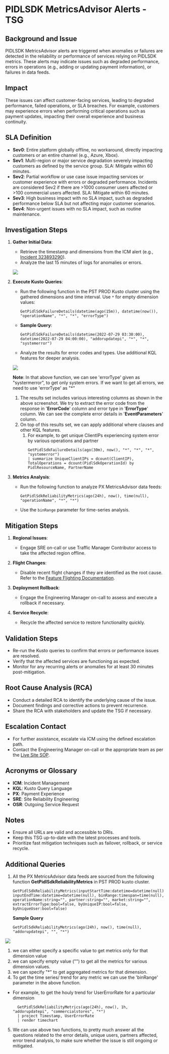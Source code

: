 # PIDLSDK MetricsAdvisor Alerts - TSG

## Background and Issue
PIDLSDK MetricsAdvisor alerts are triggered when anomalies or failures are detected in the reliability or performance of services relying on PIDLSDK metrics. These alerts may indicate issues such as degraded performance, errors in operations (e.g., adding or updating payment information), or failures in data feeds.

## Impact
These issues can affect customer-facing services, leading to degraded performance, failed operations, or SLA breaches. For example, customers may experience errors when performing critical operations such as payment updates, impacting their overall experience and business continuity.

## SLA Definition
- **Sev0**: Entire platform globally offline, no workaround, directly impacting customers or an entire channel (e.g., Azure, Xbox).
- **Sev1**: Multi-region or major service degradation severely impacting customers as defined by the service group. SLA: Mitigate within 60 minutes.
- **Sev2**: Partial workflow or use case issue impacting services or customer experience with errors or degraded performance. Incidents are considered Sev2 if there are >1000 consumer users affected or >100 commercial users affected. SLA: Mitigate within 60 minutes.
- **Sev3**: High business impact with no SLA impact, such as degraded performance below SLA but not affecting major customer scenarios.
- **Sev4**: Non-urgent issues with no SLA impact, such as routine maintenance.

## Investigation Steps
1. **Gather Initial Data**:
   - Retrieve the timestamp and dimensions from the ICM alert (e.g., [Incident 323893290](https://portal.microsofticm.com/imp/v3/incidents/details/323893290/home)).
   - Analyze the last 15 minutes of logs for anomalies or errors.

   ![](/images/livesite/1-37eb7d6e089f40659d3f5a1c5ae7fe58.png)

2. **Execute Kusto Queries**:
   - Run the following function in the PST PROD Kusto cluster using the gathered dimensions and time interval. Use `*` for empty dimension values:
     ```kql
     GetPidlSdkFailureDetails(datetime(ago(15m)), datetime(now()), "operationName", "*", "*", "errorType")
     ```
   - **Sample Query**:
     ```kql
     GetPidlSdkFailureDetails(datetime(2022-07-29 03:30:00), datetime(2022-07-29 04:00:00), "addorupdatepi", "*", "*", "systemerror")
     ```
   - Analyze the results for error codes and types. Use additional KQL features for deeper analysis.

   ![](/images/livesite/1-798745300c6c498abb0fd96659ab2f92.png)

   **Note**: In that above function, we can see 'errorType' given as "systermerror", to get only system errors. If we want to get all errors, we need to use 'errorType' as "\*"
    1. The results set includes various interesting columns as shown in the above screenshot. We try to extract the error code from the response in '**ErrorCode**' column and error type in '**ErrorType**' column. We can see the complete error details in '**EventParameters**' column.
    2. On top of this results set, we can apply additional where clauses and other KQL features.
        1. For example, to get unique ClientIPs experiencing system error by various operations and partner
            ```kql
            GetPidlSdkFailureDetails(ago(30m), now(), "*", "*", "*", "systemerror")
            | summarize UniqueClientIPs = dcount(ClientIP), TotalOperations = dcount(PidlSdkOperationId) by PidlResourceName, PartnerName
           ```

3. **Metrics Analysis**:
   - Run the following function to analyze PX MetricsAdvisor data feeds:
     ```kql
     GetPidlSdkReliabilityMetrics(ago(24h), now(), time(null), "operationName", "*", "*")
     ```
   - Use the `binRange` parameter for time-series analysis.

## Mitigation Steps
1. **Regional Issues**:
   - Engage SRE on-call or use Traffic Manager Contributor access to take the affected region offline.

2. **Flight Changes**:
   - Disable recent flight changes if they are identified as the root cause. Refer to the [Feature Flighting Documentation](https://microsoft.visualstudio.com/Universal%20Store/_git/SC.CSPayments.PX?path=/private/Payments/Docs/operations/feature-flighting.md&_a=preview).

3. **Deployment Rollback**:
   - Engage the Engineering Manager on-call to assess and execute a rollback if necessary.

4. **Service Recycle**:
   - Recycle the affected service to restore functionality quickly.

## Validation Steps
- Re-run the Kusto queries to confirm that errors or performance issues are resolved.
- Verify that the affected services are functioning as expected.
- Monitor for any recurring alerts or anomalies for at least 30 minutes post-mitigation.

## Root Cause Analysis (RCA)
- Conduct a detailed RCA to identify the underlying cause of the issue.
- Document findings and corrective actions to prevent recurrence.
- Share the RCA with stakeholders and update the TSG if necessary.

## Escalation Contact
- For further assistance, escalate via ICM using the defined escalation path.
- Contact the Engineering Manager on-call or the appropriate team as per the [Live Site SOP](https://microsoft.visualstudio.com/Universal%20Store/_git/SC.CSPayments.PX?path=/private/Payments/Docs/operations/livesite-sop.md&_a=preview).

## Acronyms or Glossary
- **ICM**: Incident Management
- **KQL**: Kusto Query Language
- **PX**: Payment Experience
- **SRE**: Site Reliability Engineering
- **OSR**: Outgoing Service Request

## Notes
- Ensure all URLs are valid and accessible to DRIs.
- Keep this TSG up-to-date with the latest processes and tools.
- Prioritize fast mitigation techniques such as failover, rollback, or service recycle.

## Additional Queries
1. All the PX MetricsAdvisor data feeds are sourced from the following function **GetPidlSdkReliabilityMetrics** in PST PROD kusto cluster.
    ```kql
    GetPidlSdkReliabilityMetrics(inputStartTime:datetime=datetime(null), inputEndTime:datetime=datetime(null), binRange:timespan=time(null), operationName:string="", partner:string="", market:string="", extractErrorType:bool=false, byUniqueIP:bool=false, byUniqueUser:bool=false)
    ```
        
    **Sample Query**
    ```kql
    GetPidlSdkReliabilityMetrics(ago(24h), now(), time(null), "addorupdatepi", "", "*")
    ```

![](/images/livesite/1-f7923cbb255d4dd4997662f3bc49c2af.png)

1. we can either specify a specific value to get metrics only for that dimension value
2. we can specify empty value ("") to get all the metrics for various dimension values.
3. we can specify  "\*" to get aggregated metrics for that dimension.
4. To get the time series/ trend for any metric we can use the 'binRange' parameter in the above function.
- For example, to get the houly trend for UserErrorRate for a particular dimension     

        GetPidlSdkReliabilityMetrics(ago(24h), now(), 1h, "addorupdatepi", "commercialstores", "*")
        | project Timestamp, UserErrorRate
        | render timechart

5. We can use above two functions, to pretty much answer all the questions related to the error details, unique users, partners affected, error trend analysis, to make sure whether the issue is still ongoing or mitigated.